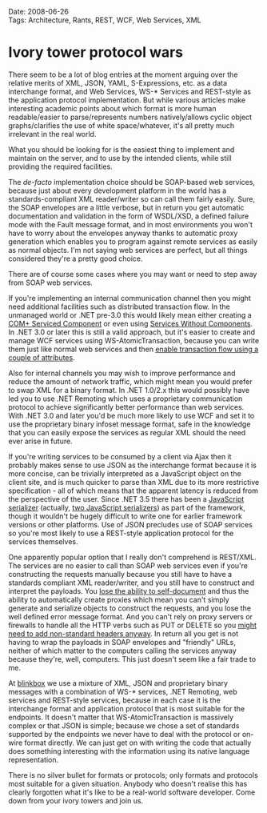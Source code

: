 Date: 2008-06-26  
Tags: Architecture, Rants, REST, WCF, Web Services, XML  

# Ivory tower protocol wars
    
There seem to be a lot of blog entries at the moment arguing over the relative merits of XML, JSON, YAML, S-Expressions, etc. as a data interchange format, and Web Services, WS-* Services and REST-style as the application protocol implementation. But while various articles make interesting academic points about which format is more human readable/easier to parse/represents numbers natively/allows cyclic object graphs/clarifies the use of white space/whatever, it's all pretty much irrelevant in the real world.

What you should be looking for is the easiest thing to implement and maintain on the server, and to use by the intended clients, while still providing the required facilities.

The _de-facto_ implementation choice should be SOAP-based web services, because just about every development platform in the world has a standards-compliant XML reader/writer so can call them fairly easily. Sure, the SOAP envelopes are a little verbose, but in return you get automatic documentation and validation in the form of WSDL/XSD, a defined failure mode with the Fault message format, and in most environments you won't have to worry about the envelopes anyway thanks to automatic proxy generation which enables you to program against remote services as easily as normal objects. I'm not saying web services are perfect, but all things considered they're a pretty good choice.

There are of course some cases where you may want or need to step away from SOAP web services.

If you're implementing an internal communication channel then you might need additional facilities such as distributed transaction flow. In the unmanaged world or .NET pre-3.0 this would likely mean either creating a [COM+ Serviced Component](http://msdn.microsoft.com/en-us/library/3x7357ez(VS.71).aspx) or even using [Services Without Components](http://www.dotnetjunkies.ddj.com/Article/17955D1E-411C-41FD-89A1-37B2ED986D6A.dcik). In .NET 3.0 or later this is still a valid approach, but it's easier to create and manage WCF services using WS-AtomicTransaction, because you can write them just like normal web services and then [enable transaction flow using a couple of attributes](/blog/enabling-ws-atomictransaction-in-wcf-services-and-clients).

Also for internal channels you may wish to improve performance and reduce the amount of network traffic, which might mean you would prefer to swap XML for a binary format. In .NET 1.0/2.x this would possibly have led you to use .NET Remoting which uses a proprietary communication protocol to achieve significantly better performance than web services. With .NET 3.0 and later you'd be much more likely to use WCF and set it to use the proprietary binary infoset message format, safe in the knowledge that you can easily expose the services as regular XML should the need ever arise in future.

If you're writing services to be consumed by a client via Ajax then it probably makes sense to use JSON as the interchange format because it is more concise, can be trivially interpreted as a JavaScript object on the client site, and is much quicker to parse than XML due to its more restrictive specification - all of which means that the apparent latency is reduced from the perspective of the user. Since .NET 3.5 there has been a [JavaScript serializer](http://msdn.microsoft.com/en-us/library/system.web.script.serialization.javascriptserializer.aspx)</a> (actually, [two JavaScript serializers](http://msdn.microsoft.com/en-us/library/system.runtime.serialization.json.datacontractjsonserializer.aspx)) as part of the framework, though it wouldn't be hugely difficult to write one for earlier framework versions or other platforms. Use of JSON precludes use of SOAP services so you're most likely to use a REST-style application protocol for the services themselves.

One apparently popular option that I really don't comprehend is REST/XML. The services are no easier to call than SOAP web services even if you're constructing the requests manually because you still have to have a standards compliant XML reader/writer, and you still have to construct and interpret the payloads. You [lose the ability to self-document](http://www.danrigsby.com/blog/index.php/2008/05/29/rest-services-and-metadata-endpoints-in-wcf/)</a> and thus the ability to automatically create proxies which mean you can't simply generate and serialize objects to construct the requests, and you lose the well defined error message format. And you can't rely on proxy servers or firewalls to handle all the HTTP verbs such as PUT or DELETE so you [might need to add non-standard headers anyway](http://code.google.com/apis/gdata/basics.html#Updating-an-entry). In return all you get is not having to wrap the payloads in SOAP envelopes and "friendly" URLs, neither of which matter to the computers calling the services anyway because they're, well, computers. This just doesn't seem like a fair trade to me.

At [blinkbox](http://www.blinkbox.com) we use a mixture of XML, JSON and proprietary binary messages with a combination of WS-* services, .NET Remoting, web services and REST-style services, because in each case it is the interchange format and application protocol that is most suitable for the endpoints. It doesn't matter that WS-AtomicTransaction is massively complex or that JSON is simple; because we chose a set of standards supported by the endpoints we never have to deal with the protocol or on-wire format directly. We can just get on with writing the code that actually does something interesting with the information using its native language representation.

There is no silver bullet for formats or protocols; only formats and protocols most suitable for a given situation. Anybody who doesn't realise this has clearly forgotten what it's like to be a real-world software developer. Come down from your ivory towers and join us.